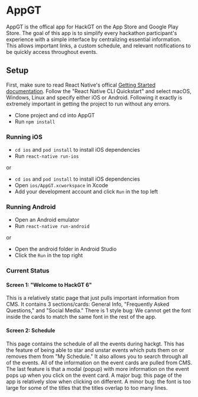 # AppGT

AppGT is the offical app for HackGT on the App Store and Google Play Store. The goal of this app is to simplify every hackathon participant's experience with a simple interface by centralizing essential information. This allows important links, a custom schedule, and relevant notifications to be quickly access throughout events.

## Setup

First, make sure to read React Native's offical [Getting Started documentation](https://facebook.github.io/react-native/docs/getting-started.html). Follow the "React Native CLI Quickstart" and select macOS, Windows, Linux and specify either iOS or Android. Following it exactly is extremely important in getting the project to run without any errors.

* Clone project and cd into AppGT
* Run `npm install`

### Running iOS

* `cd ios` and `pod install` to install iOS dependencies 
* Run `react-native run-ios` 

or 

* `cd ios` and `pod install` to install iOS dependencies 
* Open `ios/AppGT.xcworkspace` in Xcode
* Add your development account and click `Run` in the top left

### Running Android

* Open an Android emulator  
* Run `react-native run-android`

or 

* Open the android folder in Android Studio
* Click the `Run` in the top right


### Current Status

#### Screen 1: "Welcome to HackGT 6"
This is a relatively static page that just pulls important information from CMS. It contains 3 sections/cards: General Info, "Frequently Asked Questions," and "Social Media." 
There is 1 style bug: We cannot get the font inside the cards to match the same font in the rest of the app.

#### Screen 2: Schedule
This page contains the schedule of all the events during hackgt. This has the feature of being able to star and unstar events which puts them on or removes them from "My Schedule." It also allows you to search through all of the events. All of the information on the event cards are pulled from CMS. The last feature is that a modal (popup) with more information on the event pops up when you click on the event card. 
A major bug: this page of the app is relatively slow when clicking on different.
A minor bug: the font is too large for some of the titles that the titles overlap to too many lines.

